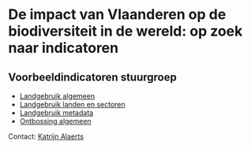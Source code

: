 # De impact van Vlaanderen op de biodiversiteit in de wereld: op zoek naar indicatoren

## Voorbeeldindicatoren stuurgroep
* [Landgebruik algemeen](https://inbo.github.io/voetafdruk/voetafdruk_landgebruik_algemeen.html)
* [Landgebruik landen en sectoren](https://inbo.github.io/voetafdruk/voetafdruk_landgebruik_land_sector.html)
* [Landgebruik metadata](https://inbo.github.io/voetafdruk/metadata_voetafdruk_land_sector.html)
* [Ontbossing algemeen](https://inbo.github.io/voetafdruk/voetafdruk_ontbossing_algemeen.html)

Contact: [Katrijn Alaerts](Katrijn.Alaerts@inbo.be)
